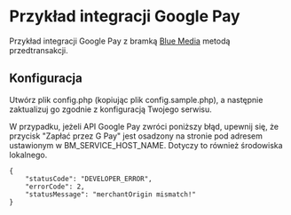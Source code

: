 # Przykład integracji Google Pay

Przykład integracji Google Pay z bramką [Blue Media](https://bluemedia.pl) metodą przedtransakcji.

## Konfiguracja

Utwórz plik config.php (kopiując plik config.sample.php), a następnie zaktualizuj go zgodnie z konfiguracją Twojego serwisu.

W przypadku, jeżeli API Google Pay zwróci poniższy błąd, upewnij się, że przycisk "Zapłać przez G Pay" jest osadzony na stronie pod adresem ustawionym w BM_SERVICE_HOST_NAME. Dotyczy to również środowiska lokalnego.
```
{
    "statusCode": "DEVELOPER_ERROR",
    "errorCode": 2,
    "statusMessage": "merchantOrigin mismatch!"
}
```